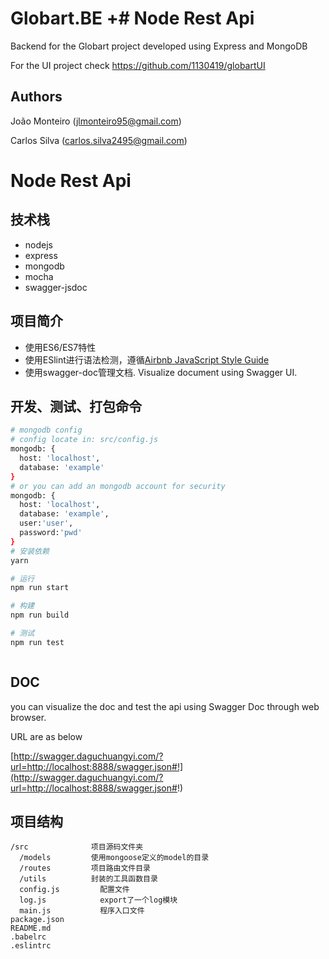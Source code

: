 # Globart.BE		 +# Node Rest Api
Backend for the Globart project developed using Express and MongoDB

For the UI project check https://github.com/1130419/globartUI	

## Authors
João Monteiro (jlmonteiro95@gmail.com)

Carlos Silva (carlos.silva2495@gmail.com)

# Node Rest Api

## 技术栈
- nodejs
- express
- mongodb
- mocha
- swagger-jsdoc

## 项目简介
- 使用ES6/ES7特性
- 使用ESlint进行语法检测，遵循[Airbnb JavaScript Style Guide](https://github.com/airbnb/javascript)
- 使用swagger-doc管理文档. Visualize document using Swagger UI.

## 开发、测试、打包命令
``` bash
# mongodb config
# config locate in: src/config.js
mongodb: {
  host: 'localhost',
  database: 'example'
}
# or you can add an mongodb account for security
mongodb: {
  host: 'localhost',
  database: 'example',
  user:'user',
  password:'pwd'
}
# 安装依赖
yarn

# 运行
npm run start

# 构建
npm run build

# 测试
npm run test



```

## DOC
you can visualize the doc and test the api using Swagger Doc through web browser.

URL are as below

[http://swagger.daguchuangyi.com/?url=http://localhost:8888/swagger.json#!](http://swagger.daguchuangyi.com/?url=http://localhost:8888/swagger.json#!)

## 项目结构
```
/src              项目源码文件夹
  /models         使用mongoose定义的model的目录
  /routes         项目路由文件目录
  /utils          封装的工具函数目录
  config.js         配置文件
  log.js            export了一个log模块
  main.js           程序入口文件
package.json      
README.md
.babelrc
.eslintrc
```
